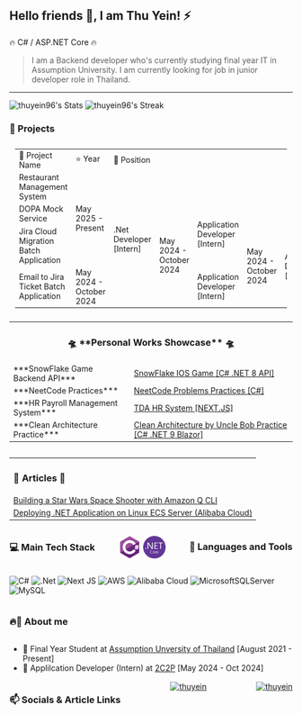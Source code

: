 ## Hello friends 🤟, I am Thu Yein! ⚡
🔥 C# / ASP.NET Core 🔥

> I am a Backend developer who's currently studying final year IT in Assumption University. I am currently looking for job in junior developer role in Thailand.

---

  ![thuyein96's Stats](https://github-readme-stats.vercel.app/api?username=thuyein96&theme=vue-dark&show_icons=true&hide_border=true&count_private=true)
  ![thuyein96's Streak](https://github-readme-streak-stats.herokuapp.com/?user=thuyein96&theme=vue-dark&hide_border=true)

### 🦾 Projects

<div style="display: flex; flex-wrap: wrap; justify-content: space-between;" align="center">
    <table style="flex: 1; min-width: 300px; margin: 10px;">
        <tr>
            <td>🚀 Project Name</td>
            <td>⭐ Year</td>
            <td>🤖 Position</td>
        </tr>
        <tr>
            <td>Restaurant Management System</td>
            <td rowspan="3">May 2025 - Present</td>
            <td rowspan="4">.Net Developer [Intern]</td>
        </tr>
        <tr>
            <td>DOPA Mock Service</td>
            <td rowspan="7">May 2024 - October 2024</td>
            <td rowspan="2">Application Developer [Intern]</td>
        </tr>
        <tr>
            <td>Jira Cloud Migration Batch Application</td>
            <td rowspan="7">May 2024 - October 2024</td>
            <td rowspan="2">Application Developer [Intern]</td>
        </tr>
        <tr>
            <td>Email to Jira Ticket Batch Application</td>
            <td rowspan="7">May 2024 - October 2024</td>
            <td rowspan="2">Application Developer [Intern]</td>
        </tr>
    </table>
</div>

<div style="display: flex; flex-wrap: wrap; justify-content: space-between;">
<table align="center">
    <tr>
        <td colspan="3"><h3 align="center">🛸 **Personal Works Showcase** 🛸</h3></td>
    </tr
    <tr>
        <td> ***SnowFlake Game Backend API*** </td>
        <td><a target="_blank" href="https://github.com/thuyein96/SeniorProject1/tree/master/SnowFlake">SnowFlake IOS Game [C# .NET 8 API]</a></td>
    </tr>
    <tr>
        <td>***NeetCode Practices***</td>
        <td><a target="_blank" href="https://github.com/thuyein96/neetcode-practices">NeetCode Problems Practices [C#]</a></td>
    </tr>
    <tr>
        <td>***HR Payroll Management System***</td>
        <td><a target="_blank" href="https://tda-hr-system-sp2.vercel.app/">TDA HR System [NEXT.JS]</a></td>
    </tr>
    <tr>
        <td>***Clean Architecture Practice***</td>
        <td><a target="_blank" href="https://github.com/thuyein96/dotnet-clean-architecture-example">Clean Architecture by Uncle Bob Practice [C# .NET 9 Blazor]</a></td>
    </tr>
</table>

<table align="center">
    <tr>
        <td colspan="3"><h3>📝 Articles 📝</h3></td>
    </tr
    <tr>
        <td><a target="_blank" href="https://medium.com/@thuyein_39731/building-a-star-wars-space-shooter-with-amazon-q-38f701e9aa39">Building a Star Wars Space Shooter with Amazon Q CLI</a></td>
    </tr>
    <tr>
        <td><a target="_blank" href="https://medium.com/@thuyein_39731/deploying-net-application-on-linux-ecs-server-alibaba-cloud-6b27beafec5e">Deploying .NET Application on Linux ECS Server (Alibaba Cloud)</a></td>
    </tr>
</table>

### 💻 Main Tech Stack

<img src="https://github.com/devicons/devicon/blob/master/icons/csharp/csharp-original.svg" alt="csharp logo" width="40" height="40" /> <img src="https://github.com/devicons/devicon/blob/master/icons/dotnetcore/dotnetcore-original.svg" alt="dotnet logo" width="40" height="40" />

### 🔭 Languages and Tools</h2>

![C#](https://img.shields.io/badge/c%23-%23239120.svg?style=for-the-badge&logo=c-sharp&logoColor=white)
![.Net](https://img.shields.io/badge/.NET-5C2D91?style=for-the-badge&logo=.net&logoColor=white)
![Next JS](https://img.shields.io/badge/Next-black?style=for-the-badge&logo=next.js&logoColor=white)
![AWS](https://img.shields.io/badge/AWS-%23FF9900.svg?style=for-the-badge&logo=amazon-aws&logoColor=white)
![Alibaba Cloud](https://img.shields.io/badge/AlibabaCloud-%23FF6701.svg?style=for-the-badge&logo=alibabacloud&logoColor=white)
![MicrosoftSQLServer](https://img.shields.io/badge/Microsoft%20SQL%20Sever-CC2927?style=for-the-badge&logo=microsoft%20sql%20server&logoColor=white)
![MySQL](https://img.shields.io/badge/mysql-%2300f.svg?style=for-the-badge&logo=mysql&logoColor=white)

### 🔥🤖 About me

- 💼 Final Year Student at [Assumption Unversity of Thailand](https://www.au.edu/) [August 2021 - Present]
- 💼 Applilcation Developer (Intern) at [2C2P](https://2c2p.com/) [May 2024 - Oct 2024]

### 📫 Socials & Article Links
<a href="https://linkedin.com/in/thuyein" target="blank">
<img align="center" src="https://cdn-icons-png.flaticon.com/128/2504/2504923.png" alt="thuyein" height="40" width="40" />
</a>
<a href="https://medium.com/@thuyein_39731" target="blank">
<img align="center" src="https://img.shields.io/badge/Medium-12100E?style=for-the-badge&logo=medium&logoColor=white" alt="thuyein" />
</a>

</div>



















